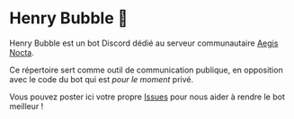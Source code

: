 # Henry Bubble 🎈

Henry Bubble est un bot Discord dédié au serveur communautaire [Aegis Nocta](https://disboard.org/fr/server/590987264927072266).

Ce répertoire sert comme outil de communication publique, en opposition avec le code du bot qui est _pour le moment_ privé.

Vous pouvez poster ici votre propre [Issues](https://docs.github.com/fr/issues/tracking-your-work-with-issues/about-issues) pour nous aider à rendre le bot meilleur !
